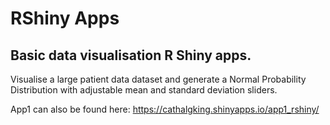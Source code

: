 # RShiny Apps

## Basic data visualisation R Shiny apps.
Visualise a large patient data dataset and generate a Normal Probability Distribution with adjustable mean and standard deviation sliders.

App1 can also be found here:
https://cathalgking.shinyapps.io/app1_rshiny/
